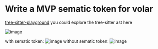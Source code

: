 # Write a MVP sematic token for volar

[tree-sitter-playground](https://iwanabethatguy.github.io/tree-sitter-playground/) you could explore the tree-sitter ast here

![image](https://user-images.githubusercontent.com/17974631/145027320-91e236c9-3081-4f62-8bd8-7c8426a815d5.png)

with sematic token:
![image](https://user-images.githubusercontent.com/17974631/145027583-dff3c502-e3d7-48f8-b932-ec295eacf093.png)
without sematic token:
![image](https://user-images.githubusercontent.com/17974631/145028121-798aa9ed-a7c9-4637-855e-8618f48613f4.png)
